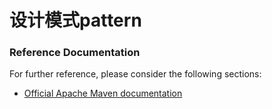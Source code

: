 # 设计模式pattern

### Reference Documentation
For further reference, please consider the following sections:

* [Official Apache Maven documentation](https://maven.apache.org/guides/index.html)

